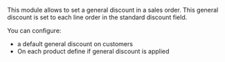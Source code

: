 This module allows to set a general discount in a sales order. This
general discount is set to each line order in the standard discount
field.

You can configure:  
- a default general discount on customers
- On each product define if general discount is applied
